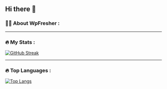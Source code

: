## Hi there 👋

### :woman_technologist: About WpFresher :

---
### :fire: My Stats :

[![GitHub Streak](http://github-readme-streak-stats.herokuapp.com?user=kawsarahmedr&theme=dark&background=000000)](https://git.io/streak-stats)

---
### :fire: Top Languages :
[![Top Langs](https://github-readme-stats.vercel.app/api/top-langs/?username=kawsarahmedr&layout=compact&theme=vision-friendly-dark)](https://github.com/anuraghazra/github-readme-stats)
